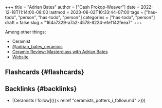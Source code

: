 +++
title = "Adrian Bates"
author = ["Cash Prokop-Weaver"]
date = 2022-12-18T11:14:00-08:00
lastmod = 2023-08-02T10:33:44-07:00
tags = ["has-todo", "person", "has-todo", "person"]
categories = ["has-todo", "person"]
draft = false
slug = "164a7329-a7a2-4578-8224-e1ef142feea7"
+++

Among other things:

-   Ceramist
-   [@adrian_bates_ceramics](https://instagram.com/adrian_bates_ceramics)
-   [Ceramic Review: Masterclass with Adrian Bates](https://youtube.com/watch?v=Xu-eSkU515o)
-   [Website](https://www.adrianbatesceramics.com/)


## Flashcards {#flashcards}


## Backlinks {#backlinks}

-   [Ceramists I follow]({{< relref "ceramists_potters_i_follow.md" >}})

